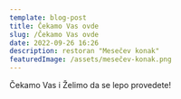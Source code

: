 ```yaml
---
template: blog-post
title: Čekamo Vas ovde
slug: /Čekamo Vas ovde
date: 2022-09-26 16:26
description: restoran "Mesečev konak"
featuredImage: /assets/mesečev-konak.png
---
```

Čekamo Vas i Želimo da se lepo provedete!